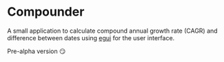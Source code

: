 # Compounder

A small application to calculate compound annual growth rate (CAGR) and difference between dates using [egui](https://github.com/emilk/egui) for the user interface.

Pre-alpha version :smirk: